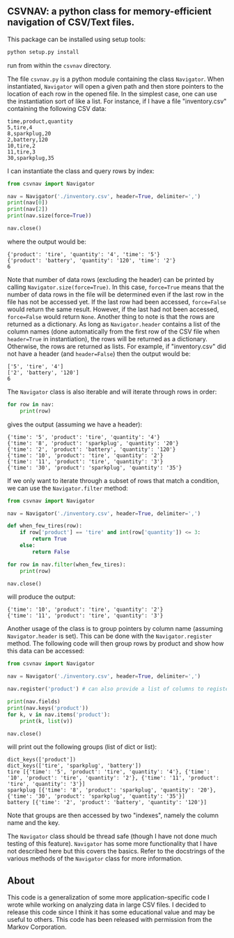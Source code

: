 ## CSVNAV: a python class for memory-efficient navigation of CSV/Text files.

This package can be installed using setup tools:
```sh
python setup.py install
```
run from within the `csvnav` directory.

The file `csvnav.py` is a python module containing the class `Navigator`. When instantiated, `Navigator` will open a given path and then store pointers to the location of each row in the opened file. In the simplest case, one can use the instantiation sort of like a list. For instance, if I have a file "inventory.csv" containing the following CSV data:
```
time,product,quantity
5,tire,4
8,sparkplug,20
2,battery,120
10,tire,2
11,tire,3
30,sparkplug,35
```
I can instantiate the class and query rows by index:
```python
from csvnav import Navigator

nav = Navigator('./inventory.csv', header=True, delimiter=',')
print(nav[0])
print(nav[2])
print(nav.size(force=True))

nav.close()
```
where the output would be:
```
{'product': 'tire', 'quantity': '4', 'time': '5'}
{'product': 'battery', 'quantity': '120', 'time': '2'}
6
```
Note that number of data rows (excluding the header) can be printed by calling `Navigator.size(force=True)`. In this case, `force=True` means that the number of data rows in the file will be determined even if the last row in the file has not be accessed yet. If the last row had been accessed, `force=False` would return the same result. However, if the last had not been accessed, `force=False` would return `None`. Another thing to note is that the rows are returned as a dictionary. As long as `Navigator.header` contains a list of the column names (done automatically from the first row of the CSV file when `header=True` in instantiation), the rows will be returned as a dictionary. Otherwise, the rows are returned as lists. For example, if "inventory.csv" did not have a header (and `header=False`) then the output would be:
```
['5', 'tire', '4']
['2', 'battery', '120']
6
```
The `Navigator` class is also iterable and will iterate through rows in order:
```python
for row in nav:
    print(row)
```
gives the output (assuming we have a header):
```
{'time': '5', 'product': 'tire', 'quantity': '4'}
{'time': '8', 'product': 'sparkplug', 'quantity': '20'}
{'time': '2', 'product': 'battery', 'quantity': '120'}
{'time': '10', 'product': 'tire', 'quantity': '2'}
{'time': '11', 'product': 'tire', 'quantity': '3'}
{'time': '30', 'product': 'sparkplug', 'quantity': '35'}
```

If we only want to iterate through a subset of rows that match a condition, we can use the `Navigator.filter` method:
```python
from csvnav import Navigator

nav = Navigator('./inventory.csv', header=True, delimiter=',')

def when_few_tires(row):
    if row['product'] == 'tire' and int(row['quantity']) <= 3:
        return True
    else:
        return False

for row in nav.filter(when_few_tires):
    print(row)

nav.close()
```
will produce the output:
```
{'time': '10', 'product': 'tire', 'quantity': '2'}
{'time': '11', 'product': 'tire', 'quantity': '3'} 
```

Another usage of the class is to group pointers by column name (assuming `Navigator.header` is set). This can be done with the `Navigator.register` method.
The following code will then group rows by product and show how this data can be accessed:
```python
from csvnav import Navigator

nav = Navigator('./inventory.csv', header=True, delimiter=',')

nav.register('product') # can also provide a list of columns to register each

print(nav.fields)
print(nav.keys('product'))
for k, v in nav.items('product'):
    print(k, list(v))

nav.close()
```
will print out the following groups (list of dict or list):
```
dict_keys(['product'])
dict_keys(['tire', 'sparkplug', 'battery'])
tire [{'time': '5', 'product': 'tire', 'quantity': '4'}, {'time': '10', 'product': 'tire', 'quantity': '2'}, {'time': '11', 'product': 'tire', 'quantity': '3'}]
sparkplug [{'time': '8', 'product': 'sparkplug', 'quantity': '20'}, {'time': '30', 'product': 'sparkplug', 'quantity': '35'}]
battery [{'time': '2', 'product': 'battery', 'quantity': '120'}]
```
Note that groups are then accessed by two "indexes", namely the column name and the key.

The `Navigator` class should be thread safe (though I have not done much testing of this feature). `Navigator` has some more functionality that I have not described here but this covers the basics. Refer to the docstrings of the various methods of the `Navigator` class for more information.

## About

This code is a generalization of some more application-specific code I wrote while working on analyzing data in large CSV files. I decided to release this code since I think it has some educational value and may be useful to others. This code has been released with permission from the Markov Corporation.
